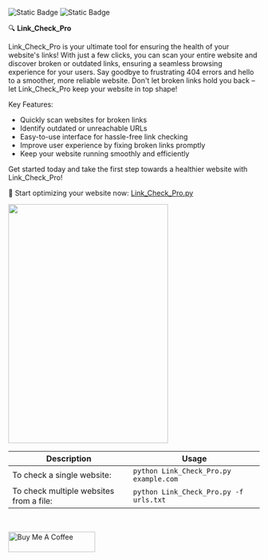 ![Static Badge](https://img.shields.io/badge/created_by-gnit24-blue?style=flat)
![Static Badge](https://img.shields.io/badge/_-Python-306998?style=flat&logo=Python&labelColor=FFE873)

🔍 **Link_Check_Pro**

Link_Check_Pro is your ultimate tool for ensuring the health of your website's links! With just a few clicks, you can scan your entire website and discover broken or outdated links, ensuring a seamless browsing experience for your users. Say goodbye to frustrating 404 errors and hello to a smoother, more reliable website. Don't let broken links hold you back – let Link_Check_Pro keep your website in top shape!

Key Features:
- Quickly scan websites for broken links
- Identify outdated or unreachable URLs
- Easy-to-use interface for hassle-free link checking
- Improve user experience by fixing broken links promptly
- Keep your website running smoothly and efficiently

Get started today and take the first step towards a healthier website with Link_Check_Pro!

🚀 Start optimizing your website now: [Link_Check_Pro.py](#)

<img src="/images/demo.gif" width="320" height="480"/>

| Description                                      | Usage                                              |
|--------------------------------------------------|----------------------------------------------------|
| To check a single website:                       | `python Link_Check_Pro.py example.com`            |
| To check multiple websites from a file:          | `python Link_Check_Pro.py -f urls.txt`            |

&nbsp;
&nbsp; 
&nbsp;
&nbsp;
&nbsp; 
&nbsp;
&nbsp;
&nbsp; 
&nbsp;


<a href="https://www.buymeacoffee.com/gnit" target="_blank"><img src="https://cdn.buymeacoffee.com/buttons/default-orange.png" alt="Buy Me A Coffee" height="41" width="174"></a>

